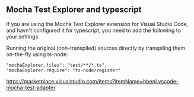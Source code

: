 ## Mocha Test Explorer and typescript
If you are using the Mocha Test Explorer extension for Visual Studio Code, and havn't configured it for typescript, you need to add the following to your settings.

Running the original (non-transpiled) sources directly by transpiling them on-the-fly using ts-node:
```
"mochaExplorer.files": "test/**/*.ts",
"mochaExplorer.require": "ts-node/register"
```

https://marketplace.visualstudio.com/items?itemName=hbenl.vscode-mocha-test-adapter

